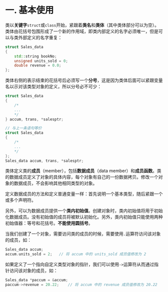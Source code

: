 # 一. 基本使用

类以**关键字**`struct`或`class`开始，紧跟着**类名**和**类体**（其中类体部分可以为空）。类体由花括号包围形成了一个新的作用域，即类内部定义的名字必须唯一，但是可以与类外部定义的名字重复：

```c++
struct Sales_data
{
    std::string bookNo;
    unsigned units_sold = 0;
    double revenue = 0.0;
};
```

类体右侧的表示结束的花括号后必须写一个**分号**，这是因为类体后面可以紧跟变量名以示对该类型对象的定义，所以分号必不可少：

```c++
struct Sales_data
{
    /*
    ...
    */
} accum, trans, *salesptr;

// 与上一条语句等价
struct Sales_data
{
    /*
    ...
    */
};
Sales_data accum, trans, *salesptr;
```

类体定义类的**成员**（member），包括**数据成员**（data member）和**成员函数**。类的数据成员定义了对象的具体内容，每个对象有自己的一份数据拷贝。修改一个对象的数据成员，不会影响其他相同类型的对象。

定义数据成员的方法和定义普通变量一样：首先说明一个基本类型，随后紧跟一个或多个声明符。

另外，可以为数据成员提供一个**类内初始值**。创建对象时，类内初始值将用于初始化数据成员。没有初始值的成员将被默认初始化。另外，类内初始值只能使用两种初始值器：等号和花括号。**不能使用圆括号**。

当我们创建了一个对象，需要访问类的成员的时候，需要使用`.`运算符访问该对象的成员，如：

```c++
Sales_data accum;
accum.units_sold = 2;	// 将 accum 中的 units_sold 成员值修改为 2
```

如果定义了一个指向自定义类型对象的指针，我们可以使用`->`运算符从而通过指针访问该对象的成员，如：

```c++
Sales_data *paccum = &accum;
paccum->revenue = 20.22;	// 将 accum 中的 revenue 成员值修改为 20.22
```

